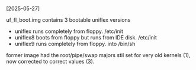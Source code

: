 
[2025-05-27]

uf_fl_boot.img  contains 3 bootable uniflex versions

* uniflex       runs completely from floppy.                /etc/init
* uniflex8      boots from floppy but runs from IDE disk.   /etc/init
* uniflex9      runs completely from floppy. into /bin/sh

former image had the root/pipe/swap majors stil set for very old kernels (1),
now corrected to correct values (3).

